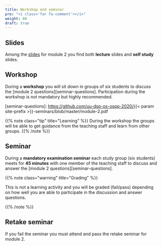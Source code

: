 ```yaml
---
title: Workshop and seminar
pre: "<i class='far fa-comment'></i>"
weight: 80
draft: true
---
```


## Slides 

Among the [slides][slides] for module 2 you find both **lecture** slides and **self study** slides. 

[slides]: https://github.com/uu-dsp-os-ospp-2020/os-ospp-slides

## Workshop

During a **workshop** you will sit down in groups of six students to discuss the
[module 2 questions][seminar-questions]. Participation during the workshop is
not mandatory but highly recommended.

[seminar-questions]: https://github.com/uu-dsp-os-ospp-2020/{{< param site-prefix >}}-seminars/blob/master/module-2.pdf


{{% note class="tip" title="Learning" %}}
During the workshop the groups will be able to get guidance from the teaching staff and learn from other groups.
{{% /note %}}

## Seminar

During a **mandatory examination seminar** each study group (six students) meets for **45 minutes**
with one member of the teaching staff to discuss and answer the [module 2 questions][seminar-questions].

<!-- 
A **detailed schedule** for the seminar will be published on the course page in
Studentportalen. In this schedule you will see when and where your group will
meet for the seminar.
-->

{{% note class="warning" title="Grading" %}} 

This is not a learning activity and
you will be graded (fail/pass) depending on how well you are able to participate
in the discussion and answer questions.

{{% /note %}}

## Retake seminar

If you fail the seminar you must attend and pass the retake seminar for module 2. 

